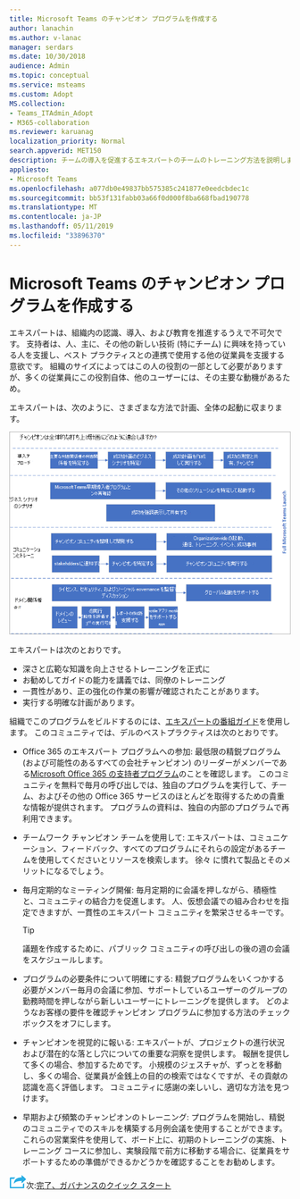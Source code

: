 ```yaml
---
title: Microsoft Teams のチャンピオン プログラムを作成する
author: lanachin
ms.author: v-lanac
manager: serdars
ms.date: 10/30/2018
audience: Admin
ms.topic: conceptual
ms.service: msteams
ms.custom: Adopt
MS.collection:
- Teams_ITAdmin_Adopt
- M365-collaboration
ms.reviewer: karuanag
localization_priority: Normal
search.appverid: MET150
description: チームの導入を促進するエキスパートのチームのトレーニング方法を説明します。
appliesto:
- Microsoft Teams
ms.openlocfilehash: a077db0e49837bb575385c241877e0eedcbdec1c
ms.sourcegitcommit: bb53f131fabb03a66f0d000f8ba668fbad190778
ms.translationtype: MT
ms.contentlocale: ja-JP
ms.lasthandoff: 05/11/2019
ms.locfileid: "33896370"
---
```

# <a name="create-your-champions-program-for-microsoft-teams"></a>Microsoft Teams のチャンピオン プログラムを作成する

エキスパートは、組織内の認識、導入、および教育を推進するうえで不可欠です。 支持者は、人、主に、その他の新しい技術 (特にチーム) に興味を持っている人を支援し、ベスト プラクティスとの連携で使用する他の従業員を支援する意欲です。 組織のサイズによってはこの人の役割の一部として必要がありますが、多くの従業員にこの役割自体、他のユーザーには、その主要な動機があるため。

エキスパートは、次のように、さまざまな方法で計画、全体の起動に収まります。

![エキスパートと起動の計画](media/teams-adoption-champions.png)

エキスパートは次のとおりです。

- 深さと広範な知識を向上させるトレーニングを正式に
- お勧めしてガイドの能力を講義では、同僚のトレーニング
- 一貫性があり、正の強化の作業の影響が確認されたことがあります。
- 実行する明確な計画があります。

組織でこのプログラムをビルドするのには、[エキスパートの番組ガイド](https://go.microsoft.com/fwlink/?linkid=854665)を使用します。 このコミュニティでは、デルのベストプラクティスは次のとおりです。

- Office 365 のエキスパート プログラムへの参加: 最低限の精鋭プログラム (および可能性のあるすべての会社チャンピオン) のリーダーがメンバーである[Microsoft Office 365 の支持者プログラム](https://aka.ms/O365Champions)のことを確認します。 このコミュニティを無料で毎月の呼び出しでは、独自のプログラムを実行して、チーム、およびその他の Office 365 サービスのほとんどを取得するための貴重な情報が提供されます。 プログラムの資料は、独自の内部のプログラムで再利用できます。

- チームワーク チャンピオン チームを使用して: エキスパートは、コミュニケーション、フィードバック、すべてのプログラムにそれらの設定があるチームを使用してくださいとリソースを検索します。  徐々 に慣れて製品とそのメリットになるでしょう。

- 毎月定期的なミーティング開催: 毎月定期的に会議を押しながら、積極性と、コミュニティの結合力を促進します。 人、仮想会議での組み合わせを指定できますが、一貫性のエキスパート コミュニティを繁栄させるキーです。

    > [!TIP]
    > 議題を作成するために、パブリック コミュニティの呼び出しの後の週の会議をスケジュールします。 

- プログラムの必要条件について明確にする: 精鋭プログラムをいくつかする必要がメンバー毎月の会議に参加、サポートしているユーザーのグループの勤務時間を押しながら新しいユーザーにトレーニングを提供します。 どのようなお客様の要件を確認チャンピオン プログラムに参加する方法のチェック ボックスをオフにします。

- チャンピオンを視覚的に報いる: エキスパートが、プロジェクトの進行状況および潜在的な落とし穴についての重要な洞察を提供します。 報酬を提供して多くの場合、参加するためです。 小規模のジェスチャが、ずっとを移動し、多くの場合、従業員が金銭上の目的の検索ではなくですが、その貢献の認識を高く評価します。 コミュニティに感謝の楽しいし、適切な方法を見つけます。 

- 早期および頻繁のチャンピオンのトレーニング: プログラムを開始し、精鋭のコミュニティでのスキルを構築する月例会議を使用することができます。 これらの営業案件を使用して、ボード上に、初期のトレーニングの実施、トレーニング コースに参加し、実験段階で前方に移動する場合に、従業員をサポートするための準備ができるかどうかを確認することをお勧めします。  

![次の手順を実行アイコン](media/teams-adoption-next-icon.png)次:[完了、ガバナンスのクイック スタート](teams-adoption-governance-quick-start.md)

